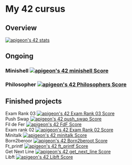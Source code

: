 # My 42 cursus

## Overview
[![apigeon's 42 stats](https://badge42.vercel.app/api/v2/cl6s7rz9200060hmie6brz1kh/stats?cursusId=21&coalitionId=47)]([https://github.com/JaeSeoKim/badge42](https://profile.intra.42.fr/users/apigeon))

## Ongoing
### Minishell [![apigeon's 42 minishell Score](https://badge42.vercel.app/api/v2/cl6s7rz9200060hmie6brz1kh/project/2718869)](https://github.com/JaeSeoKim/badge42) </br>
### Philosopher [![apigeon's 42 Philosophers Score](https://badge42.vercel.app/api/v2/cl6s7rz9200060hmie6brz1kh/project/2706469)](https://github.com/JaeSeoKim/badge42) </br>

## Finished projects
Exam Rank 03 [![apigeon's 42 Exam Rank 03 Score](https://badge42.vercel.app/api/v2/cl6s7rz9200060hmie6brz1kh/project/2706471)](https://github.com/JaeSeoKim/badge42) </br>
Push Swap [![apigeon's 42 push_swap Score](https://badge42.vercel.app/api/v2/cl6s7rz9200060hmie6brz1kh/project/2601434)](https://github.com/JaeSeoKim/badge42) </br>
Fil de Fer [![apigeon's 42 FdF Score](https://badge42.vercel.app/api/v2/cl6s7rz9200060hmie6brz1kh/project/2601433)](https://github.com/JaeSeoKim/badge42) </br>
Exam rank 02 [![apigeon's 42 Exam Rank 02 Score](https://badge42.vercel.app/api/v2/cl6s7rz9200060hmie6brz1kh/project/2602088)](https://github.com/JaeSeoKim/badge42) </br>
Minitalk [![apigeon's 42 minitalk Score](https://badge42.vercel.app/api/v2/cl6s7rz9200060hmie6brz1kh/project/2601432)](https://github.com/JaeSeoKim/badge42) </br>
Born2beroor [![apigeon's 42 Born2beroot Score](https://badge42.vercel.app/api/v2/cl6s7rz9200060hmie6brz1kh/project/2430272)](https://github.com/JaeSeoKim/badge42) </br>
Ft_printf [![apigeon's 42 ft_printf Score](https://badge42.vercel.app/api/v2/cl6s7rz9200060hmie6brz1kh/project/2430271)](https://github.com/JaeSeoKim/badge42) </br>
Get Next Line [![apigeon's 42 get_next_line Score](https://badge42.vercel.app/api/v2/cl6s7rz9200060hmie6brz1kh/project/2430270)](https://github.com/JaeSeoKim/badge42) </br>
Libft [![apigeon's 42 Libft Score](https://badge42.vercel.app/api/v2/cl6s7rz9200060hmie6brz1kh/project/2415386)](https://github.com/JaeSeoKim/badge42) </br>
